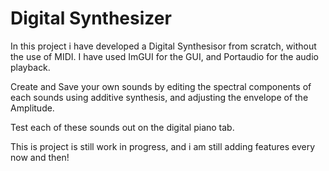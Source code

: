 # Digital Synthesizer
In this project i have developed a Digital Synthesisor from scratch, without the use of MIDI. I have used ImGUI for the GUI, and Portaudio for the audio playback. 

Create and Save your own sounds by editing the spectral components of each sounds using additive synthesis, and adjusting the envelope of the Amplitude.

Test each of these sounds out on the digital piano tab.

This is project is still work in progress, and i am still adding features every now and then!
